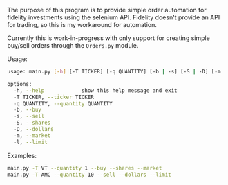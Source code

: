 The purpose of this program is to provide simple order automation for fidelity investments using the selenium API. Fidelity doesn't provide an API for trading, so this is my workaround for automation. 

Currently this is work-in-progress with only support for creating simple buy/sell orders through the `Orders.py` module. 

Usage: 
``` bash
usage: main.py [-h] [-T TICKER] [-q QUANTITY] [-b | -s] [-S | -D] [-m | -l]

options:
  -h, --help            show this help message and exit
  -T TICKER, --ticker TICKER
  -q QUANTITY, --quantity QUANTITY
  -b, --buy
  -s, --sell
  -S, --shares
  -D, --dollars
  -m, --market
  -l, --limit
```

Examples: 
``` bash
main.py -T VT --quantity 1 --buy --shares --market 
main.py -T AMC --quantity 10 --sell --dollars --limit  
```
